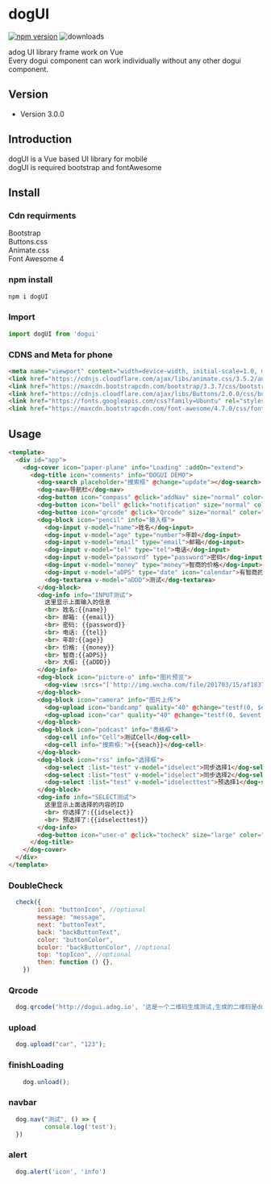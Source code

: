 # dogUI

[![npm version](https://badge.fury.io/js/dogui.svg)](https://badge.fury.io/js/dogui)
![downloads](https://img.shields.io/npm/dm/dogui.svg)

adog UI library frame work on Vue  
Every dogui component can work individually without any other dogui component.

## Version

-   Version 3.0.0

## Introduction

dogUI is a Vue based UI library for mobile  
dogUI is required bootstrap and fontAwesome

## Install

### Cdn requirments

Bootstrap  
Buttons.css  
Animate.css  
Font Awesome 4

### npm install

```bash
npm i dogUI
```

### Import

```js
import dogUI from 'dogui'
```

### CDNS and Meta for phone

```html
<meta name="viewport" content="width=device-width, initial-scale=1.0, maximum-scale=1.0, minimum-scale=1.0, user-scalable=no, target-densitydpi=device-dpi">
<link href="https://cdnjs.cloudflare.com/ajax/libs/animate.css/3.5.2/animate.min.css" rel="stylesheet">
<link href="https://maxcdn.bootstrapcdn.com/bootstrap/3.3.7/css/bootstrap.min.css" rel="stylesheet">
<link href="https://cdnjs.cloudflare.com/ajax/libs/Buttons/2.0.0/css/buttons.min.css" rel="stylesheet">
<link href="https://fonts.googleapis.com/css?family=Ubuntu" rel="stylesheet">
<link href="https://maxcdn.bootstrapcdn.com/font-awesome/4.7.0/css/font-awesome.min.css" rel="stylesheet">
```

## Usage

```html
<template>
  <div id="app">
    <dog-cover icon="paper-plane" info="Loading" :addOn="extend">
      <dog-title icon="comments" info="DOGUI DEMO">
        <dog-search placeholder="搜索框" @change="update"></dog-search>
        <dog-nav>导航栏</dog-nav>
        <dog-button icon="compass" @click="addNav" size="normal" color="red">添加导航</dog-button>
        <dog-button icon="bell" @click="notification" size="normal" color="blue">调用提醒</dog-button>
        <dog-button icon="qrcode" @click="Qrcode" size="normal" color="orange">生成二维码</dog-button>
        <dog-block icon="pencil" info="输入框">
          <dog-input v-model="name">姓名</dog-input>
          <dog-input v-model="age" type="number">年龄</dog-input>
          <dog-input v-model="email" type="email">邮箱</dog-input>
          <dog-input v-model="tel" type="tel">电话</dog-input>
          <dog-input v-model="password" type="password">密码</dog-input>
          <dog-input v-model="money" type="money">智商的价格</dog-input>
          <dog-input v-model="aDPS" type="date" icon="calendar">有智商的日期</dog-input>
          <dog-textarea v-model="aDDD">测试</dog-textarea>
        </dog-block>
        <dog-info info="INPUT测试">
          这里显示上面输入的信息
          <br> 姓名:{{name}}
          <br> 邮箱: {{email}}
          <br> 密码: {{password}}
          <br> 电话: {{tel}}
          <br> 年龄:{{age}}
          <br> 价格: {{money}}
          <br> 智商:{{aDPS}}
          <br> 大框: {{aDDD}}
        </dog-info>
        <dog-block icon="picture-o" info="图片预览">
          <dog-view :srcs="['http://img.wxcha.com/file/201703/15/af183778a2.jpg']">长按图片下载</dog-view>
        </dog-block>
        <dog-block icon="camera" info="图片上传">
          <dog-upload icon="bandcamp" quality="40" @change="testf(0, $event)" color="red">没有预览</dog-upload>
          <dog-upload icon="car" quality="40" @change="testf(0, $event)" color="blue" preview="right">有预览</dog-upload>
        </dog-block>
        <dog-block icon="podcast" info="表格框">
          <dog-cell info="Cell">测试Cell</dog-cell>
          <dog-cell info="搜索框:">{{seach}}</dog-cell>
        </dog-block>
        <dog-block icon="rss" info="选择框">
          <dog-select :list="test" v-model="idselect">同步选择1</dog-select>
          <dog-select :list="test" v-model="idselect">同步选择2</dog-select>
          <dog-select :list="test" v-model="idselecttest">预选择1</dog-select>
        </dog-block>
        <dog-info info="SELECT测试">
          这里显示上面选择的内容的ID
          <br> 你选择了:{{idselect}}
          <br> 预选择了:{{idselecttest}}
        </dog-info>
        <dog-button icon="user-o" @click="tocheck" size="large" color="red">检查</dog-button>
      </dog-title>
    </dog-cover>
  </div>
</template>
```

### DoubleCheck

```javascript
  check({
        icon: "buttonIcon", //optional
        message: "message",
        next: "buttonText",
        back: "backButtonText",
        color: "buttonColor",
        bcolor: "backButtonColor", //optional
        top: "topIcon", //optional
        then: function () {},
    })
```

### Qrcode

```javascript
  dog.qrcode('http://dogui.adog.io', '这是一个二维码生成测试,生成的二维码是dogUI的DEMO网站');
```

### upload

```javascript
  dog.upload("car", "123");
```

### finishLoading

```javascript
	dog.unload();
```

### navbar

```javascript
  dog.nav("测试", () => {
          console.log('test');
  })
```

### alert

```javascript
  dog.alert('icon', 'info')
```
